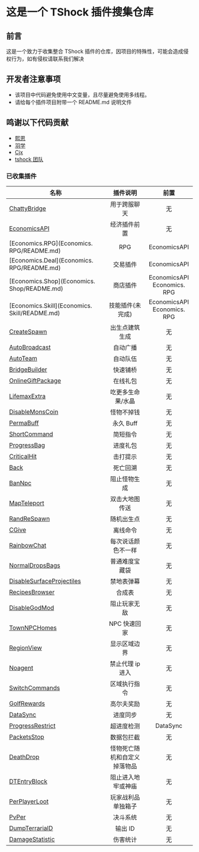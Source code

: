 # 这是一个 TShock 插件搜集仓库

## 前言

这是一个致力于收集整合 TShock 插件的仓库，因项目的特殊性，可能会造成侵权行为，如有侵权请联系我们解决

## 开发者注意事项

- 该项目中代码避免使用中文变量，且尽量避免使用多线程。
- 请给每个插件项目附带一个 README.md 说明文件

## 鸣谢以下代码贡献

- [熙恩](https://github.com/THEXN)
- [羽学](https://github.com/1242509682)
- [Cjx](https://github.com/FHTXcjx8848)
- [tshock 团队](https://github.com/Pryaxis/TShock)

### 已收集插件

| 名称                                                             |           插件说明           |              前置              |
| ---------------------------------------------------------------- | :--------------------------: | :----------------------------: |
| [ChattyBridge](ChattyBridge/README.md)                           |         用于跨服聊天         |               无               |
| [EconomicsAPI](EconomicsAPI/README.md)                           |         经济插件前置         |               无               |
| [Economics.RPG](Economics. RPG/README.md)                        |             RPG              |          EconomicsAPI          |
| [Economics.Deal](Economics. RPG/README.md)                       |           交易插件           |          EconomicsAPI          |
| [Economics.Shop](Economics. Shop/README.md)                      |           商店插件           | EconomicsAPI<br>Economics. RPG |
| [Economics.Skill](Economics. Skill/README.md)                    |       技能插件(未完成)       | EconomicsAPI<br>Economics. RPG |
| [CreateSpawn](CreateSpawn/README.md)                             |        出生点建筑生成        |               无               |
| [AutoBroadcast](AutoBroadcast/README.md)                         |           自动广播           |               无               |
| [AutoTeam](AutoTeam/README.md)                                   |           自动队伍           |               无               |
| [BridgeBuilder](BridgeBuilder/README.md)                         |           快速铺桥           |               无               |
| [OnlineGiftPackage](OnlineGiftPackage/README.md)                 |           在线礼包           |               无               |
| [LifemaxExtra](LifemaxExtra/README.md)                           |      吃更多生命果/水晶       |               无               |
| [DisableMonsCoin](DisableMonsCoin/README.md)                     |          怪物不掉钱          |               无               |
| [PermaBuff](PermaBuff/README.md)                                 |          永久 Buff           |               无               |
| [ShortCommand](ShortCommand/README.md)                           |           简短指令           |               无               |
| [ProgressBag](ProgressBag/README.md)                             |           进度礼包           |               无               |
| [CriticalHit](CriticalHit/README.md)                             |           击打提示           |               无               |
| [Back](Back/RETUEN)                                              |           死亡回溯           |               无               |
| [BanNpc](BanNpc/README.md)                                       |         阻止怪物生成         |               无               |
| [MapTeleport](MapTp/README.md)                                   |        双击大地图传送        |               无               |
| [RandReSpawn](RandRespawn/README.md)                             |          随机出生点          |               无               |
| [CGive](CGive/README.md)                                         |           离线命令           |               无               |
| [RainbowChat](RainbowChat/README.md)                             |      每次说话颜色不一样      |               无               |
| [NormalDropsBags](NormalDropsBags/README.md)                     |        普通难度宝藏袋        |               无               |
| [DisableSurfaceProjectiles](DisableSurfaceProjectiles/README.md) |          禁地表弹幕          |               无               |
| [RecipesBrowser](RecipesBrowser/README.md)                       |            合成表            |               无               |
| [DisableGodMod](DisableGodMod/README.md)                         |         阻止玩家无敌         |               无               |
| [TownNPCHomes](TownNPCHomes/README.md)                           |         NPC 快速回家         |               无               |
| [RegionView](RegionView/README.md)                               |         显示区域边界         |               无               |
| [Noagent](Noagent/README.md)                                     |       禁止代理 ip 进入       |               无               |
| [SwitchCommands](SwitchCommands/README.md)                       |         区域执行指令         |               无               |
| [GolfRewards](GolfRewards/README.md)                             |          高尔夫奖励          |               无               |
| [DataSync](DataSync/README.md)                                   |           进度同步           |               无               |
| [ProgressRestrict](ProgressRestrict/README.md)                   |          超进度检测          |            DataSync            |
| [PacketsStop](PacketsStop/README.md)                             |          数据包拦截          |               无               |
| [DeathDrop](DeathDrop/README.md)                                 | 怪物死亡随机和自定义掉落物品 |               无               |
| [DTEntryBlock](DTEntryBlock/README.md)                           |      阻止进入地牢或神庙      |               无               |
| [PerPlayerLoot](PerPlayerLoot/README.md)                         |      玩家战利品单独箱子      |               无               |
| [PvPer](PvPer/README.md)                                         |           决斗系统           |               无               |
| [DumpTerrariaID](DumpTerrariaID/README.md)                       |           输出 ID            |               无               |
| [DamageStatistic](DamageStatistic/README.md)                     |           伤害统计           |               无               |
